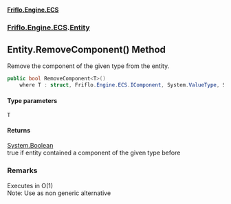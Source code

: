 #### [Friflo.Engine.ECS](index.md#'index')
### [Friflo.Engine.ECS](Friflo.Engine.ECS.md#'Friflo.Engine.ECS').[Entity](Entity.md#'Friflo.Engine.ECS.Entity')

## Entity.RemoveComponent<T>() Method

Remove the component of the given type from the entity.

```csharp
public bool RemoveComponent<T>()
    where T : struct, Friflo.Engine.ECS.IComponent, System.ValueType, System.ValueType;
```
#### Type parameters

<a name='Friflo.Engine.ECS.Entity.RemoveComponent_T_().T'></a>

`T`

#### Returns
[System.Boolean](https://docs.microsoft.com/en-us/dotnet/api/System.Boolean#'System.Boolean')  
true if entity contained a component of the given type before

### Remarks
Executes in O(1)<br/><remarks>Note: Use <see cref="M:Friflo.Engine.ECS.EntityUtils.RemoveEntityComponent(Friflo.Engine.ECS.Entity,Friflo.Engine.ECS.ComponentType)"/> as non generic alternative</remarks>